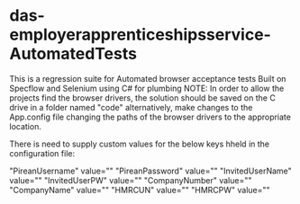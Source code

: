 # das-employerapprenticeshipsservice-AutomatedTests
This is a regression suite for Automated browser acceptance tests
Built on Specflow and Selenium using C# for plumbing 
NOTE: In order to allow the projects find the browser drivers, the solution should be saved on the C drive in a folder named "code"
alternatively, make changes to the App.config file changing the paths of the browser drivers to the appropriate location.

There is need to supply custom values for the below keys hheld in the configuration file:

"PireanUsername" value=""
"PireanPassword" value=""
"InvitedUserName" value=""
"InvitedUserPW" value=""
"CompanyNumber" value=""
"CompanyName" value=""
"HMRCUN" value=""
"HMRCPW" value=""

